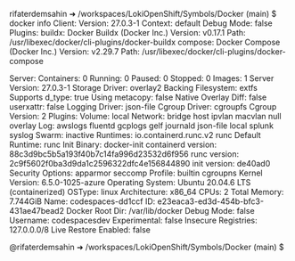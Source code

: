 rifaterdemsahin ➜ /workspaces/LokiOpenShift/Symbols/Docker (main) $ docker info
Client:
 Version:    27.0.3-1
 Context:    default
 Debug Mode: false
 Plugins:
  buildx: Docker Buildx (Docker Inc.)
    Version:  v0.17.1
    Path:     /usr/libexec/docker/cli-plugins/docker-buildx
  compose: Docker Compose (Docker Inc.)
    Version:  v2.29.7
    Path:     /usr/libexec/docker/cli-plugins/docker-compose

Server:
 Containers: 0
  Running: 0
  Paused: 0
  Stopped: 0
 Images: 1
 Server Version: 27.0.3-1
 Storage Driver: overlay2
  Backing Filesystem: extfs
  Supports d_type: true
  Using metacopy: false
  Native Overlay Diff: false
  userxattr: false
 Logging Driver: json-file
 Cgroup Driver: cgroupfs
 Cgroup Version: 2
 Plugins:
  Volume: local
  Network: bridge host ipvlan macvlan null overlay
  Log: awslogs fluentd gcplogs gelf journald json-file local splunk syslog
 Swarm: inactive
 Runtimes: io.containerd.runc.v2 runc
 Default Runtime: runc
 Init Binary: docker-init
 containerd version: 88c3d9bc5b5a193f40b7c14fa996d23532d6f956
 runc version: 2c9f5602f0ba3d9da1c2596322dfc4e156844890
 init version: de40ad0
 Security Options:
  apparmor
  seccomp
   Profile: builtin
  cgroupns
 Kernel Version: 6.5.0-1025-azure
 Operating System: Ubuntu 20.04.6 LTS (containerized)
 OSType: linux
 Architecture: x86_64
 CPUs: 2
 Total Memory: 7.744GiB
 Name: codespaces-dd1ccf
 ID: e23eaca3-ed3d-454b-bfc3-431ae47bead2
 Docker Root Dir: /var/lib/docker
 Debug Mode: false
 Username: codespacesdev
 Experimental: false
 Insecure Registries:
  127.0.0.0/8
 Live Restore Enabled: false

@rifaterdemsahin ➜ /workspaces/LokiOpenShift/Symbols/Docker (main) $ 